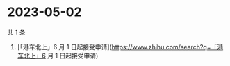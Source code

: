 # 2023-05-02

共 1 条

<!-- BEGIN -->
<!-- 最后更新时间 Tue May 02 2023 03:01:45 GMT+0800 (China Standard Time) -->

1. [「港车北上」6 月 1
   日起接受申请](https://www.zhihu.com/search?q=「港车北上」6 月 1 日起接受申请)

<!-- END -->
